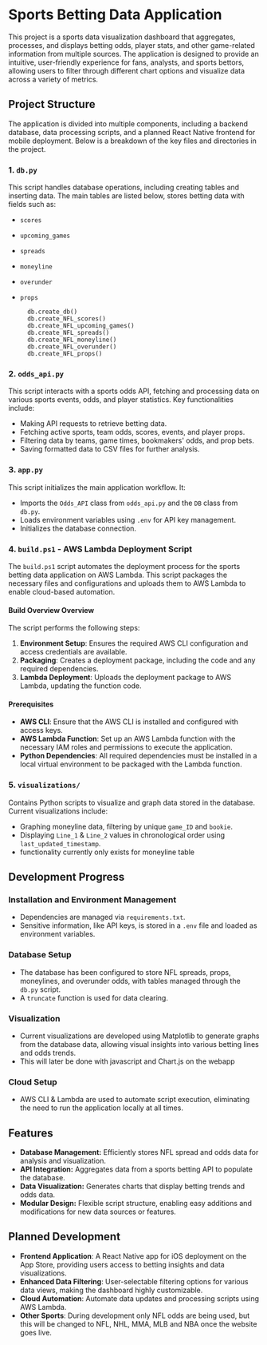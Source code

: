 # Sports Betting Data Application

This project is a sports data visualization dashboard that aggregates, processes, and displays betting odds, player stats, and other game-related information from multiple sources. The application is designed to provide an intuitive, user-friendly experience for fans, analysts, and sports bettors, allowing users to filter through different chart options and visualize data across a variety of metrics.

## Project Structure

The application is divided into multiple components, including a backend database, data processing scripts, and a planned React Native frontend for mobile deployment. Below is a breakdown of the key files and directories in the project.

### 1. `db.py`

This script handles database operations, including creating tables and inserting data. The main tables are listed below, stores betting data with fields such as:

- `scores`
- `upcoming_games`
- `spreads`
- `moneyline`
- `overunder`
- `props`

        db.create_db()
        db.create_NFL_scores()
        db.create_NFL_upcoming_games()
        db.create_NFL_spreads()
        db.create_NFL_moneyline()
        db.create_NFL_overunder()
        db.create_NFL_props()

### 2. `odds_api.py`

This script interacts with a sports odds API, fetching and processing data on various sports events, odds, and player statistics. Key functionalities include:

- Making API requests to retrieve betting data.
- Fetching active sports, team odds, scores, events, and player props.
- Filtering data by teams, game times, bookmakers' odds, and prop bets.
- Saving formatted data to CSV files for further analysis.

### 3. `app.py`

This script initializes the main application workflow. It:

- Imports the `Odds_API` class from `odds_api.py` and the `DB` class from `db.py`.
- Loads environment variables using `.env` for API key management.
- Initializes the database connection.

### 4. `build.ps1` - AWS Lambda Deployment Script

The `build.ps1` script automates the deployment process for the sports betting data application on AWS Lambda. This script packages the necessary files and configurations and uploads them to AWS Lambda to enable cloud-based automation.

#### Build Overview Overview

The script performs the following steps:

1. **Environment Setup**: Ensures the required AWS CLI configuration and access credentials are available.
2. **Packaging**: Creates a deployment package, including the code and any required dependencies.
3. **Lambda Deployment**: Uploads the deployment package to AWS Lambda, updating the function code.

#### Prerequisites

- **AWS CLI**: Ensure that the AWS CLI is installed and configured with access keys.
- **AWS Lambda Function**: Set up an AWS Lambda function with the necessary IAM roles and permissions to execute the application.
- **Python Dependencies**: All required dependencies must be installed in a local virtual environment to be packaged with the Lambda function.

### 5. `visualizations/`

Contains Python scripts to visualize and graph data stored in the database. Current visualizations include:

- Graphing moneyline data, filtering by unique `game_ID` and `bookie`.
- Displaying `Line_1` & `Line_2` values in chronological order using `last_updated_timestamp`.
- functionality currently only exists for moneyline table

## Development Progress

### Installation and Environment Management

- Dependencies are managed via `requirements.txt`.
- Sensitive information, like API keys, is stored in a `.env` file and loaded as environment variables.

### Database Setup

- The database has been configured to store NFL spreads, props, moneylines, and overunder odds, with tables managed through the `db.py` script.
- A `truncate` function is used for data clearing.

### Visualization

- Current visualizations are developed using Matplotlib to generate graphs from the database data, allowing visual insights into various betting lines and odds trends.
- This will later be done with javascript and Chart.js on the webapp

### Cloud Setup

- AWS CLI & Lambda are used to automate script execution, eliminating the need to run the application locally at all times.

## Features

- **Database Management:** Efficiently stores NFL spread and odds data for analysis and visualization.
- **API Integration:** Aggregates data from a sports betting API to populate the database.
- **Data Visualization:** Generates charts that display betting trends and odds data.
- **Modular Design:** Flexible script structure, enabling easy additions and modifications for new data sources or features.

## Planned Development

- **Frontend Application**: A React Native app for iOS deployment on the App Store, providing users access to betting insights and data visualizations.
- **Enhanced Data Filtering**: User-selectable filtering options for various data views, making the dashboard highly customizable.
- **Cloud Automation**: Automate data updates and processing scripts using AWS Lambda.
- **Other Sports**: During development only NFL odds are being used, but this will be changed to NFL, NHL, MMA, MLB and NBA once the website goes live.
